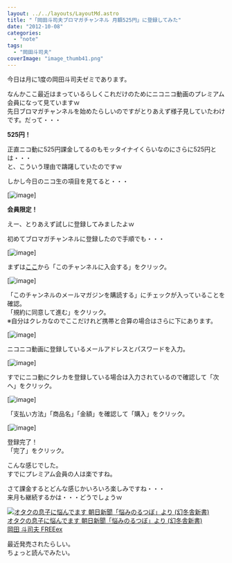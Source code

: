 ```yaml
---
layout: ../../layouts/LayoutMd.astro
title: "「岡田斗司夫ブロマガチャンネル 月額525円」に登録してみた"
date: "2012-10-08"
categories: 
  - "note"
tags: 
  - "岡田斗司夫"
coverImage: "image_thumb41.png"
---
```


今日は月に1度の岡田斗司夫ゼミであります。

なんかここ最近はまっているらしくこれだけのためにニコニコ動画のプレミアム会員になって見ていますｗ  
先日ブロマガチャンネルを始めたらしいのですがとりあえず様子見していたわけです。だって・・・

**525円！**

正直ニコ動に525円課金してるのもモッタイナイくらいなのにさらに525円とは・・・  
と、こういう理由で躊躇していたのですｗ

しかし今日のニコ生の項目を見てると・・・

[![image](/archive/images/image_thumb4.png "image")]

**会員限定！**

えー、とりあえず試しに登録してみましたよｗ

初めてブロマガチャンネルに登録したので手順でも・・・

[![image](/archive/images/image_thumb5.png "image")]

まずは[ここ](http://ch.nicovideo.jp/channel/ex)から「このチャンネルに入会する」をクリック。

[![image](/archive/images/image_thumb6.png "image")]

「このチャンネルのメールマガジンを購読する」にチェックが入っていることを確認。  
「規約に同意して進む」をクリック。  
※自分はクレカなのでここだけれど携帯と合算の場合はさらに下にあります。

[![image](/archive/images/image_thumb7.png "image")]

ニコニコ動画に登録しているメールアドレスとパスワードを入力。

[![image](/archive/images/image_thumb8.png "image")]

すでにニコ動にクレカを登録している場合は入力されているので確認して「次へ」をクリック。

[![image](/archive/images/image_thumb9.png "image")]

「支払い方法」「商品名」「金額」を確認して「購入」をクリック。

[![image](/archive/images/image_thumb10.png "image")]

登録完了！  
「完了」をクリック。

こんな感じでした。  
すでにプレミアム会員の人は楽ですね。

さて課金するとどんな感じかいろいろ楽しみですね・・・  
来月も継続するかは・・・どうでしょうｗ

[![オタクの息子に悩んでます 朝日新聞「悩みのるつぼ」より (幻冬舎新書)](/archive/images/41FBqQ9du2L._SL75_.jpg)  
オタクの息子に悩んでます 朝日新聞「悩みのるつぼ」より (幻冬舎新書)  
岡田 斗司夫 FREEex](https://www.amazon.co.jp/exec/obidos/ASIN/4344982789/mizuka123-22/ref=nosim)

最近発売されたらしい。  
ちょっと読んでみたい。
